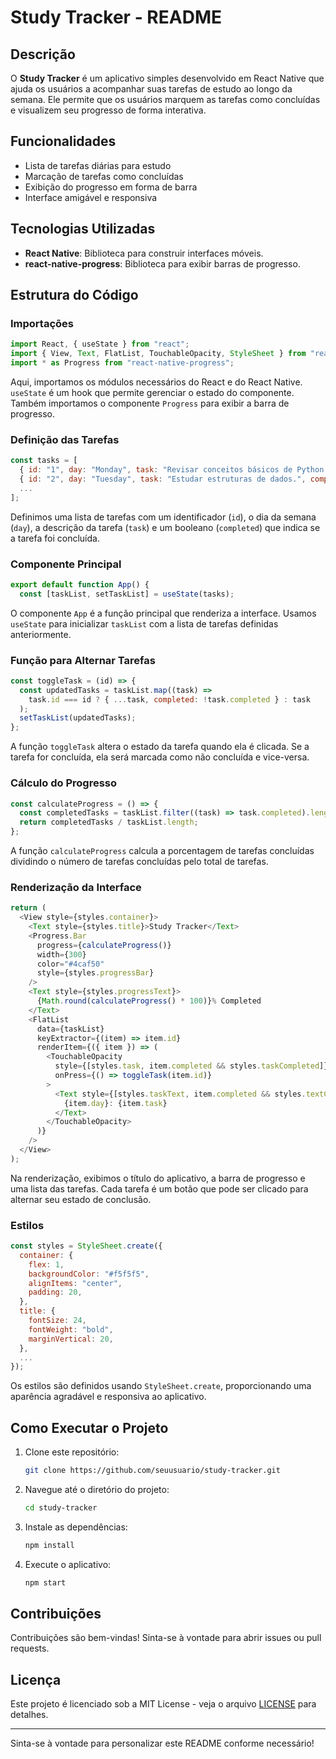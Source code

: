 # Study Tracker - README

## Descrição

O **Study Tracker** é um aplicativo simples desenvolvido em React Native que ajuda os usuários a acompanhar suas tarefas de estudo ao longo da semana. Ele permite que os usuários marquem as tarefas como concluídas e visualizem seu progresso de forma interativa.

## Funcionalidades

- Lista de tarefas diárias para estudo
- Marcação de tarefas como concluídas
- Exibição do progresso em forma de barra
- Interface amigável e responsiva

## Tecnologias Utilizadas

- **React Native**: Biblioteca para construir interfaces móveis.
- **react-native-progress**: Biblioteca para exibir barras de progresso.

## Estrutura do Código

### Importações

```javascript
import React, { useState } from "react";
import { View, Text, FlatList, TouchableOpacity, StyleSheet } from "react-native";
import * as Progress from "react-native-progress";
```

Aqui, importamos os módulos necessários do React e do React Native. `useState` é um hook que permite gerenciar o estado do componente. Também importamos o componente `Progress` para exibir a barra de progresso.

### Definição das Tarefas

```javascript
const tasks = [
  { id: "1", day: "Monday", task: "Revisar conceitos básicos de Python.", completed: false },
  { id: "2", day: "Tuesday", task: "Estudar estruturas de dados.", completed: false },
  ...
];
```

Definimos uma lista de tarefas com um identificador (`id`), o dia da semana (`day`), a descrição da tarefa (`task`) e um booleano (`completed`) que indica se a tarefa foi concluída.

### Componente Principal

```javascript
export default function App() {
  const [taskList, setTaskList] = useState(tasks);
```

O componente `App` é a função principal que renderiza a interface. Usamos `useState` para inicializar `taskList` com a lista de tarefas definidas anteriormente.

### Função para Alternar Tarefas

```javascript
const toggleTask = (id) => {
  const updatedTasks = taskList.map((task) =>
    task.id === id ? { ...task, completed: !task.completed } : task
  );
  setTaskList(updatedTasks);
};
```

A função `toggleTask` altera o estado da tarefa quando ela é clicada. Se a tarefa for concluída, ela será marcada como não concluída e vice-versa.

### Cálculo do Progresso

```javascript
const calculateProgress = () => {
  const completedTasks = taskList.filter((task) => task.completed).length;
  return completedTasks / taskList.length;
};
```

A função `calculateProgress` calcula a porcentagem de tarefas concluídas dividindo o número de tarefas concluídas pelo total de tarefas.

### Renderização da Interface

```javascript
return (
  <View style={styles.container}>
    <Text style={styles.title}>Study Tracker</Text>
    <Progress.Bar 
      progress={calculateProgress()} 
      width={300} 
      color="#4caf50" 
      style={styles.progressBar} 
    />
    <Text style={styles.progressText}>
      {Math.round(calculateProgress() * 100)}% Completed
    </Text>
    <FlatList
      data={taskList}
      keyExtractor={(item) => item.id}
      renderItem={({ item }) => (
        <TouchableOpacity
          style={[styles.task, item.completed && styles.taskCompleted]}
          onPress={() => toggleTask(item.id)}
        >
          <Text style={[styles.taskText, item.completed && styles.textCompleted]}>
            {item.day}: {item.task}
          </Text>
        </TouchableOpacity>
      )}
    />
  </View>
);
```

Na renderização, exibimos o título do aplicativo, a barra de progresso e uma lista das tarefas. Cada tarefa é um botão que pode ser clicado para alternar seu estado de conclusão.

### Estilos

```javascript
const styles = StyleSheet.create({
  container: {
    flex: 1,
    backgroundColor: "#f5f5f5",
    alignItems: "center",
    padding: 20,
  },
  title: {
    fontSize: 24,
    fontWeight: "bold",
    marginVertical: 20,
  },
  ...
});
```

Os estilos são definidos usando `StyleSheet.create`, proporcionando uma aparência agradável e responsiva ao aplicativo.

## Como Executar o Projeto

1. Clone este repositório:
   ```bash
   git clone https://github.com/seuusuario/study-tracker.git
   ```
2. Navegue até o diretório do projeto:
   ```bash
   cd study-tracker
   ```
3. Instale as dependências:
   ```bash
   npm install
   ```
4. Execute o aplicativo:
   ```bash
   npm start
   ```

## Contribuições

Contribuições são bem-vindas! Sinta-se à vontade para abrir issues ou pull requests.

## Licença

Este projeto é licenciado sob a MIT License - veja o arquivo [LICENSE](LICENSE) para detalhes.

---

Sinta-se à vontade para personalizar este README conforme necessário!
